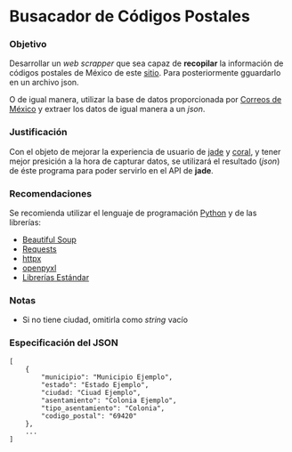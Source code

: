 # Busacador de Códigos Postales

### Objetivo

Desarrollar un _web scrapper_ que sea capaz de **recopilar** la información de códigos postales de México de este [sitio](https://micodigopostal.org/).
Para posteriormente gguardarlo en un archivo json.

O de igual manera, utilizar la base de datos proporcionada por [Correos de México](https://www.correosdemexico.gob.mx/SSLServicios/ConsultaCP/CodigoPostal_Exportar.aspx) y extraer los datos de igual manera a un _json_.

### Justificación

Con el objeto de mejorar la experiencia de usuario de [jade](https://github.com/eldefiar/jade) y [coral](https://github.com/eldefiar/coral), y tener mejor presición a la hora de capturar datos, se utilizará el resultado (_json_) de éste programa para poder servirlo en el API de **jade**.

### Recomendaciones

Se recomienda utilizar el lenguaje de programación [Python](https://www.python.org/) y de las librerías:

- [Beautiful Soup](https://pypi.org/project/beautifulsoup4/)
- [Requests](https://2.python-requests.org/en/master/)
- [httpx](https://www.python-httpx.org/)
- [openpyxl](https://openpyxl.readthedocs.io/en/stable/)
- [Librerías Estándar](https://docs.python.org/3.8/library/index.html)

### Notas

- Si no tiene ciudad, omitirla como _string_ vacío

### Especificación del JSON

    [
        {
            "municipio": "Municipio Ejemplo",
            "estado": "Estado Ejemplo",
            "ciudad: "Ciuad Ejemplo",
            "asentamiento": "Colonia Ejemplo",
            "tipo_asentamiento": "Colonia",
            "codigo_postal": "69420"
        },
        ...
    ]
